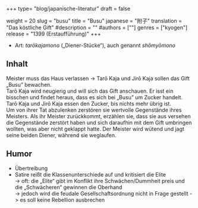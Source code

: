 +++
type= "blog/japanische-literatur"
draft = false

weight = 20
slug = "busu"
title = "Busu"
japanese = "附子"
translation = "Das köstliche Gift"
#description = ""
#authors = [""]
genres = ["kyogen"]
release = "1399 (Erstaufführung)"
+++

- Art: _tarōkajamono_ („Diener-Stücke“), auch genannt _shōmyōmono_

## Inhalt

Meister muss das Haus verlassen -> Tarō Kaja und Jirō Kaja sollen das Gift „Busu” bewachen.  
Tarō Kaja wird neugierig und will sich das Gift anschauen. Er isst ein bisschen und findet heraus, dass es sich bei „Busu” um Zucker handelt.
Tarō Kaja und Jirō Kaja essen den Zucker, bis nichts mehr übrig ist.  
Um von ihrer Tat abzulenken zerstören sie wertvolle Gegenstände ihres Meisters.
Als ihr Meister zurückkommt, erzählen sie, dass sie aus versehen die Gegenstände zerstört haben und sich daraufhin mit dem Gift umbringen wollten, was aber nicht geklappt hatte.
Der Meister wird wütend und jagt seine beiden Diener, während sie weglaufen.

## Humor

- Übertreibung
- Satire reißt die Klassenunterschiede auf und kritisiert die Elite  
  -> oft: die „Elite“ gibt im Konflikt ihre Schwächen/Dummheit preis und die „Schwächeren“ gewinnen die Oberhand  
  -> jedoch wird die feudale Gesellschaftsordnung nicht in Frage gestellt -> es soll keine Rebellion ausbrechen  
